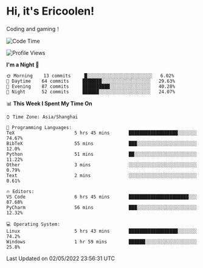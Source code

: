 # Hi, it's Ericoolen!
Coding and gaming！

<!--START_SECTION:waka-->
![Code Time](http://img.shields.io/badge/Code%20Time-227%20hrs%2018%20mins-blue)

![Profile Views](http://img.shields.io/badge/Profile%20Views-1-blue)

**I'm a Night 🦉** 

```text
🌞 Morning    13 commits     █░░░░░░░░░░░░░░░░░░░░░░░░   6.02% 
🌆 Daytime    64 commits     ███████░░░░░░░░░░░░░░░░░░   29.63% 
🌃 Evening    87 commits     ██████████░░░░░░░░░░░░░░░   40.28% 
🌙 Night      52 commits     ██████░░░░░░░░░░░░░░░░░░░   24.07%

```


📊 **This Week I Spent My Time On** 

```text
⌚︎ Time Zone: Asia/Shanghai

💬 Programming Languages: 
TeX                      5 hrs 45 mins       ██████████████████░░░░░░░   74.67% 
BibTeX                   55 mins             ███░░░░░░░░░░░░░░░░░░░░░░   12.0% 
Python                   51 mins             ██░░░░░░░░░░░░░░░░░░░░░░░   11.22% 
Other                    3 mins              ░░░░░░░░░░░░░░░░░░░░░░░░░   0.79% 
Text                     2 mins              ░░░░░░░░░░░░░░░░░░░░░░░░░   0.61%

🔥 Editors: 
VS Code                  6 hrs 45 mins       ██████████████████████░░░   87.68% 
PyCharm                  56 mins             ███░░░░░░░░░░░░░░░░░░░░░░   12.32%

💻 Operating System: 
Linux                    5 hrs 43 mins       ██████████████████░░░░░░░   74.2% 
Windows                  1 hr 59 mins        ██████░░░░░░░░░░░░░░░░░░░   25.8%

```


 Last Updated on 02/05/2022 23:56:31 UTC
<!--END_SECTION:waka-->

